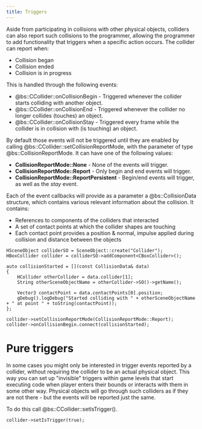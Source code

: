 ```yaml
---
title: Triggers
---
```


Aside from participating in collisions with other physical objects, colliders can also report such collisions to the programmer, allowing the programmer to add functionality that triggers when a specific action occurs. The collider can report when:
 - Collision began
 - Collision ended
 - Collision is in progress
 
This is handled through the following events:
 - @bs::CCollider::onCollisionBegin - Triggered whenever the collider starts colliding with another object.
 - @bs::CCollider::onCollisionEnd - Triggered whenever the collider no longer collides (touches) an object.
 - @bs::CCollider::onCollisionStay - Triggered every frame while the collider is in collision with (is touching) an object.
 
By default those events will not be triggered until they are enabled by calling @bs::CCollider::setCollisionReportMode, with the parameter of type @bs::CollisionReportMode. It can have one of the following values:
 - **CollisionReportMode::None** - None of the events will trigger.
 - **CollisionReportMode::Report** - Only begin and end events will trigger.
 - **CollisionReportMode::ReportPersistent** - Begin/end events will trigger, as well as the *stay* event.
 
Each of the event callbacks will provide as a parameter a @bs::CollisionData structure, which contains various relevant information about the collision. It contains:
 - References to components of the colliders that interacted
 - A set of contact points at which the collider shapes are touching
  - Each contact point provides a position & normal, impulse applied during collision and distance between the objects
 
~~~~~~~~~~~~~{.cpp}
HSceneObject colliderSO = SceneObject::create("Collider");
HBoxCollider collider = colliderSO->addComponent<CBoxCollider>();

auto collisionStarted = [](const CollisionData& data)
{
	HCollider otherCollider = data.collider[1];
	String otherSceneObjectName = otherCollider->SO()->getName();
	
	Vector3 contactPoint = data.contactPoints[0].position;
	gDebug().logDebug("Started colliding with " + otherSceneObjectName + " at point " + toString(contactPoint));
};

collider->setCollisionReportMode(CollisionReportMode::Report);
collider->onCollisionBegin.connect(collisionStarted);
~~~~~~~~~~~~~

# Pure triggers
In some cases you might only be interested in trigger events reported by a collider, without requiring the collider to be an actual physical object. This way you can set up "invisible" triggers within game levels that start executing code when player enters their bounds or interacts with them in some other way. Physical objects will go through such colliders as if they are not there - but the events will be reported just the same.

To do this call @bs::CCollider::setIsTrigger().

~~~~~~~~~~~~~{.cpp}
collider->setIsTrigger(true);
~~~~~~~~~~~~~